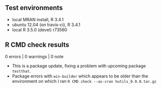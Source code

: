 ## Test environments
* local MRAN install, R 3.4.1
* ubuntu 12.04 (on travis-ci), R 3.4.1
* local R 3.5.0 (devel) r73560

## R CMD check results

0 errors | 0 warnings | 0 note

* This is a package update, fixing a problem with upcoming package `testthat`.
* Package errors with `win-builder` which appears to be older than the environment on which I ran `R CMD check --as-cran hutils_0.9.0.tar.gz`


